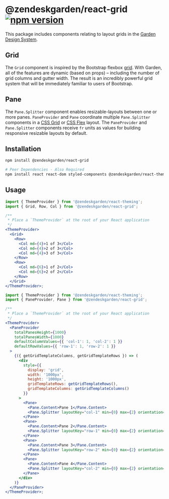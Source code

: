 # @zendeskgarden/react-grid [![npm version](https://flat.badgen.net/npm/v/@zendeskgarden/react-grid)](https://www.npmjs.com/package/@zendeskgarden/react-grid)

This package includes components relating to layout grids in the
[Garden Design System](https://zendeskgarden.github.io/).

## Grid

The `Grid` component is inspired by the Bootstrap flexbox
[grid](https://getbootstrap.com/docs/4.3/layout/grid/). With Garden, all of
the features are dynamic (based on props) – including the number of grid
columns and gutter width. The result is an incredibly powerful grid system
that will be immediately familiar to users of Bootstrap.

## Pane

The `Pane.Splitter` component enables resizable-layouts between one or
more panes. `PaneProvider` and `Pane`
coordinate multiple `Pane.Splitter` components in a
[CSS Grid](https://developer.mozilla.org/en-US/docs/Web/CSS/CSS_Grid_Layout) or
[CSS Flex](https://developer.mozilla.org/en-US/docs/Web/CSS/CSS_Flexible_Box_Layout)
layout. The `PaneProvider` and `Pane.Splitter` components receive `fr` units as
values for building responsive resizable layouts by default.

## Installation

```sh
npm install @zendeskgarden/react-grid

# Peer Dependencies - Also Required
npm install react react-dom styled-components @zendeskgarden/react-theming
```

## Usage

```jsx
import { ThemeProvider } from '@zendeskgarden/react-theming';
import { Grid, Row, Col } from '@zendeskgarden/react-grid';

/**
 * Place a `ThemeProvider` at the root of your React application
 */
<ThemeProvider>
  <Grid>
    <Row>
      <Col md={4}>1 of 3</Col>
      <Col md={4}>2 of 3</Col>
      <Col md={4}>3 of 3</Col>
    </Row>
    <Row>
      <Col md={6}>1 of 2</Col>
      <Col md={6}>2 of 2</Col>
    </Row>
  </Grid>
</ThemeProvider>;
```

```jsx
import { ThemeProvider } from '@zendeskgarden/react-theming';
import { PaneProvider, Pane } from '@zendeskgarden/react-grid';

/**
 * Place a `ThemeProvider` at the root of your React application
 */
<ThemeProvider>
  <PaneProvider
    totalPanesHeight={1000}
    totalPanesWidth={1000}
    defaultColumnValues={{ 'col-1': 1, 'col-2': 1 }}
    defaultRowValues={{ 'row-1': 1, 'row-2': 1 }}
  >
    {({ getGridTemplateColumns, getGridTemplateRows }) => (
      <div
        style={{
          display: 'grid',
          width: '1000px',
          height: '1000px',
          gridTemplateRows: getGridTemplateRows(),
          gridTemplateColumns: getGridTemplateColumns()
        }}
      >
        <Pane>
          <Pane.Content>Pane 1</Pane.Content>
          <Pane.Splitter layoutKey="col-1" min={0} max={2} orientation="end" />
        </Pane>
        <Pane>
          <Pane.Content>Pane 2</Pane.Content>
          <Pane.Splitter layoutKey="row-1" min={0} max={2} orientation="bottom" />
        </Pane>
        <Pane>
          <Pane.Content>Pane 3</Pane.Content>
          <Pane.Splitter layoutKey="row-2" min={0} max={2} orientation="top" />
        </Pane>
        <Pane>
          <Pane.Content>Pane 4</Pane.Content>
          <Pane.Splitter layoutKey="col-2" min={0} max={2} orientation="start" />
        </Pane>
      </div>
    )}
  </PaneProvider>
</ThemeProvider>;
```
